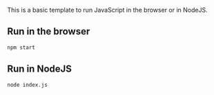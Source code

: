 
This is a basic template to run JavaScript in the browser or in NodeJS.

## Run in the browser

```sh
npm start
```

## Run in NodeJS

```sh
node index.js
```


